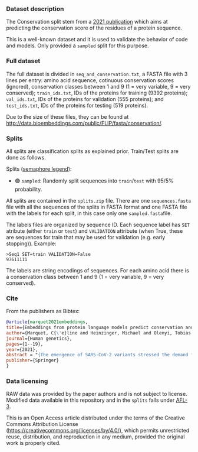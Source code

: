 ### Dataset description

The Conservation split stem from a [2021 publication](https://link.springer.com/article/10.1007/s00439-021-02411-y) which aims at predicting the conservation score of the residues of a protein sequence.

This is a well-known dataset and it is used to validate the behavior of code and models. Only provided a `sampled` split for this purpose.

### Full dataset

The full dataset is divided in `seq_and_conservation.txt`, a FASTA file with 3 lines per entry: amino acid sequence, cotinuous conservation scores (ignored), conservation classes between 1 and 9 (1 = very variable, 9 = very conserved); `train_ids.txt`, IDs of the proteins for training (9392 proteins); `val_ids.txt`, IDs of the proteins for validation (555 proteins); and `test_ids.txt`, IDs of the proteins for testing (519 proteins).

Due to the size of these files, they can be found at http://data.bioembeddings.com/public/FLIP/fasta/conservation/.

### Splits

All splits are classification splits as explained prior. Train/Test splits are done as follows.

Splits ([semaphore legend](../../README.md#split-semaphore)):
- 🟢 `sampled`: Randomly split sequences into `train`/`test` with 95/5% probability.

All splits are contained in the `splits.zip` file. There are one `sequences.fasta` file with all the sequences of the splits in FASTA format and one FASTA file with the labels for each split, in this case only one `sampled.fasta`file.

The labels files are organized by sequence ID. Each sequence label has `SET` atribute (either `train` or `test`) and `VALIDATION` attribute (when True, these are sequences for train that may be used for validation (e.g. early stopping)). Example:
```
>Seq1 SET=train VALIDATION=False
97611111
```

The labels are string encodings of sequences.  For each amino acid there is a conservation class between 1 and 9 (1 = very variable, 9 = very conserved).

### Cite
From the publishers as Bibtex:
```bibtex
@article{marquet2021embeddings,
title={Embeddings from protein language models predict conservation and variant effects},
author={Marquet, C{\'e}line and Heinzinger, Michael and Olenyi, Tobias and Dallago, Christian and Erckert, Kyra and Bernhofer, Michael and Nechaev, Dmitrii and Rost, Burkhard},
journal={Human genetics},
pages={1--19},
year={2021},
abstract = "{The emergence of SARS-CoV-2 variants stressed the demand for tools allowing to interpret the effect of single amino acid variants (SAVs) on protein function. While Deep Mutational Scanning (DMS) sets continue to expand our understanding of the mutational landscape of single proteins, the results continue to challenge analyses. Protein Language Models (pLMs) use the latest deep learning (DL) algorithms to leverage growing databases of protein sequences. These methods learn to predict missing or masked amino acids from the context of entire sequence regions. Here, we used pLM representations (embeddings) to predict sequence conservation and SAV effects without multiple sequence alignments (MSAs). Embeddings alone predicted residue conservation almost as accurately from single sequences as ConSeq using MSAs (two-state Matthews Correlation Coefficient—MCC—for ProtT5 embeddings of 0.596 ± 0.006 vs. 0.608 ± 0.006 for ConSeq). Inputting the conservation prediction along with BLOSUM62 substitution scores and pLM mask reconstruction probabilities into a simplistic logistic regression (LR) ensemble for Variant Effect Score Prediction without Alignments (VESPA) predicted SAV effect magnitude without any optimization on DMS data. Comparing predictions for a standard set of 39 DMS experiments to other methods (incl. ESM-1v, DeepSequence, and GEMME) revealed our approach as competitive with the state-of-the-art (SOTA) methods using MSA input. No method outperformed all others, neither consistently nor statistically significantly, independently of the performance measure applied (Spearman and Pearson correlation). Finally, we investigated binary effect predictions on DMS experiments for four human proteins. Overall, embedding-based methods have become competitive with methods relying on MSAs for SAV effect prediction at a fraction of the costs in computing/energy. Our method predicted SAV effects for the entire human proteome (~ 20 k proteins) within 40 min on one Nvidia Quadro RTX 8000. All methods and data sets are freely available for local and online execution through bioembeddings.com, https://github.com/Rostlab/VESPA, and PredictProtein.}"
publisher={Springer}
}
```

### Data licensing

RAW data was provided by the paper authors and is not subject to license.
Modified data available in this repository and in the `splits` falls under [AFL-3](https://opensource.org/licenses/AFL-3.0).

This is an Open Access article distributed under the terms of the Creative Commons Attribution License (https://creativecommons.org/licenses/by/4.0/), which permits unrestricted reuse, distribution, and reproduction in any medium, provided the original work is properly cited.